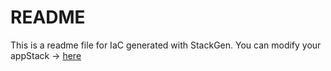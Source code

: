 # README
This is a readme file for IaC generated with StackGen.
You can modify your appStack -> [here](http://main.dev.stackgen.com/appstacks/a13dbb85-b36d-4a01-9b6d-f5d9d655faf3)
